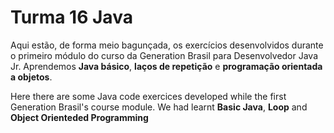 # Turma 16 Java 
Aqui estão, de forma meio bagunçada, os exercícios desenvolvidos durante o primeiro módulo do curso da Generation Brasil para Desenvolvedor Java Jr.
Aprendemos **Java básico**, **laços de repetição** e **programação orientada a objetos**.

Here there are some Java code exercices developed while the first Generation Brasil's course module.
We had learnt **Basic Java**, **Loop** and **Object Orienteded Programming**